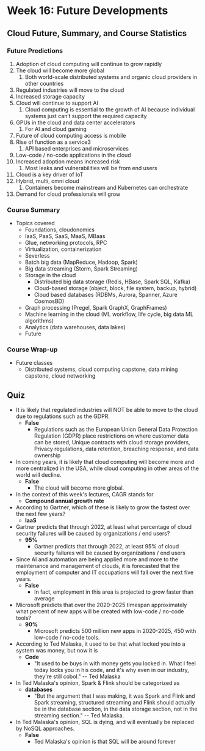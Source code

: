 # Week 16: Future Developments

## Cloud Future, Summary, and Course Statistics

### Future Predictions

1. Adoption of cloud computing will continue to grow rapidly
2. The cloud will become more global
    1. Both world-scale distributed systems and organic cloud providers in other countries
3. Regulated industries will move to the cloud
4. Increased storage capacity
5. Cloud will continue to support AI
    1. Cloud computing is essential to the growth of AI because individual systems just can’t support the required capacity
6. GPUs in the cloud and data center accelerators 
    1. For AI and cloud gaming
7. Future of cloud computing access is mobile
8. Rise of function as a service3
    1. API based enterprises and microservices
9. Low-code / no-code applications in the cloud
10. Increased adoption means increased risk
    1. Most leaks and vulnerabilities will be from end users
11. Cloud is a key driver of IoT
12. Hybrid, multi, omni cloud
    1. Containers become mainstream and Kubernetes can orchestrate
13. Demand for cloud professionals will grow

### Course Summary

- Topics covered
    - Foundations, cloudonomics
    - IaaS, PaaS, SaaS, MaaS, MBaas
    - Glue, networking protocols, RPC
    - Virtualization, containerization
    - Severless
    - Batch big data (MapReduce, Hadoop, Spark)
    - Big data streaming (Storm, Spark Streaming)
    - Storage in the cloud
        - Distributed big data storage (Redis, HBase, Spark SQL, Kafka)
        - Cloud-based storage (object, block, file system, backup, hybrid)
        - Cloud based databases (RDBMs, Aurora, Spanner, Azure CosmosBD)
    - Graph processing (Pregel, Spark GraphX, GraphFrames)
    - Machine learning in the cloud (ML workflow, life cycle, big data ML algorithms)
    - Analytics (data warehouses, data lakes)
    - Future

### Course Wrap-up

- Future classes
    - Distributed systems, cloud computing capstone, data mining capstone, cloud networking

## Quiz

- It is likely that regulated industries will NOT be able to move to the cloud due to regulations such as the GDPR.
    - **False**
        - Regulations such as the European Union
        General Data Protection Regulation (GDPR)
        place restrictions on where customer data can
        be stored, Unique contracts with cloud storage providers, Privacy regulations, data retention, breaching
        response, and data ownership
- In coming years, it is likely that cloud computing will become more and more centralized in the USA, while cloud computing in other areas of the world will decline.
    - **False**
        - The cloud will become more global.
- In the context of this week's lectures, CAGR stands for
    - **Compound annual growth rate**
- According to Gartner, which of these is likely to grow the fastest over the next few years?
    - **IaaS**
- Gartner predicts that through 2022, at least what percentage of cloud security failures will be caused by organizations / end users?
    - **95%**
        - Gartner predicts that through 2022, at least 95% of cloud security
        failures will be caused by organizations / end users
- Since AI and automation are being applied more and more to the maintenance and management of clouds, it is forecasted that the employment of computer and IT occupations will fall over the next five years.
    - **False**
        - In fact, employment in this area is projected to grow faster than average
- Microsoft predicts that over the 2020-2025 timespan approximately what percent of new apps will be created with low-code / no-code tools?
    - **90%**
        - Microsoft predicts 500 million new apps in 2020-2025, 450 with low-code / no-code tools.
- According to Ted Malaska, it used to be that what locked you into a system was money, but now it is
    - **Code**
        - "It used to be buys in with money gets you locked in. What I feel today locks you in his code, and it's why even in our industry, they're still cobol." -- Ted Malaska
- In Ted Malaska's opinion, Spark & Flink should be categorized as
    - **databases**
        - "But the argument that I was making, it was Spark and Flink and Spark streaming, structured streaming and Flink should actually be in the database section, in the data storage section, not in the streaming section." -- Ted Malaska.
- In Ted Malaska's opinion, SQL is dying, and will eventually be replaced by NoSQL approaches.
    - **False**
        - Ted Malaska's opinion is that SQL will be around forever